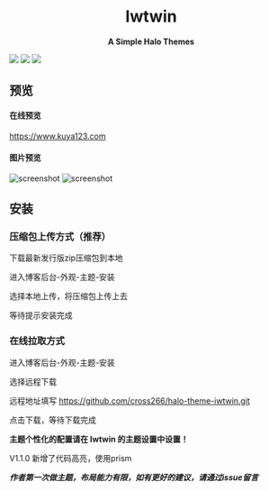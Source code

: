 # <center>Iwtwin</center>

**<center>A Simple Halo Themes</center>**

[![](https://img.shields.io/badge/Halo-1.4.8-blue)](https://halo.run/) [![](https://img.shields.io/badge/Release-1.0.0-blue)](https://github.com/cross266/halo-theme-iwtwin) 
![](https://img.shields.io/badge/License-Apache-blue)

## 预览 
#### 在线预览
https://www.kuya123.com
#### 图片预览
![screenshot](https://user-images.githubusercontent.com/5645103/121815062-f14e2580-cca6-11eb-9fb1-9cb4e118b754.png)
![screenshot](https://cdn.jsdelivr.net/gh/cross266/myimage@master/screenshot.png)

## 安装
### 压缩包上传方式（推荐）
下载最新发行版zip压缩包到本地

进入博客后台-外观-主题-安装

选择本地上传，将压缩包上传上去

等待提示安装完成

### 在线拉取方式
进入博客后台-外观-主题-安装

选择远程下载

远程地址填写 https://github.com/cross266/halo-theme-iwtwin.git

点击下载，等待下载完成

**主题个性化的配置请在 Iwtwin 的主题设置中设置！**

V1.1.0 新增了代码高亮，使用prism

***作者第一次做主题，布局能力有限，如有更好的建议，请通过issue留言***
